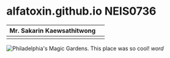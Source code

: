 # alfatoxin.github.io NEIS0736
| Mr. Sakarin Kaewsathitwong |   |
|----------------------------|---|
|                            |   |


![Philadelphia's Magic Gardens. This place was so cool!](https://miro.medium.com/max/1125/1*dDNpLKu_oTLzStsDTnkJ-g.png "Philadelphia's Magic Gardens")
<em>word</em>